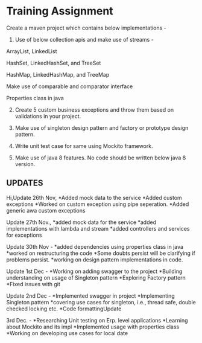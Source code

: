 # Training Assignment

Create a maven project which contains below implementations -

1. Use of below collection apis and make use of streams -

ArrayList, LinkedList

HashSet, LinkedHashSet, and TreeSet

HashMap, LinkedHashMap, and TreeMap

Make use of comparable and comparator interface

Properties class in java

2. Create 5 custom business exceptions and throw them based on validations in your project.

3. Make use of singleton design pattern and factory or prototype design pattern.

4. Write unit test case for same using Mockito framework.

5. Make use of java 8 features. No code should be written below java 8 version.

## UPDATES

Hi,Update 26th Nov,
*Added mock data to the service
*Added custom exceptions
*Worked on custom exception using pipe seperation.
*Added generic awa custom exceptions

Update 27th Nov.,
*added mock data for the service
*added implementations with lambda and stream 
*added controllers and services for exceptions

Update 30th Nov -
*added dependencies using properties class in java
*worked on restructuring the code
*Some doubts persist will be clarifying if problems persist.
*working on design pattern implementations in code.

Update 1st Dec -
*Working on adding swagger to the project
*Building understanding on usage of Singleton pattern
*Exploring Factory pattern
*Fixed issues with git

Update 2nd Dec -
*Implemented swagger in project
*Implementing Singleton pattern
*covering use cases for singleton, i.e., thread safe, double checked locking etc.
*Code formattingUpdate 

3rd Dec. -
*Researching Unit testing on Erp. level applications
*Learning about Mockito and its impl
*Implemented usage with properties class
*Working on developing use cases for local date
